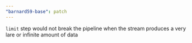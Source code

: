 ```yaml
---
"barnard59-base": patch
---
```


`limit` step would not break the pipeline when the stream produces a very lare or infinite amount of data
